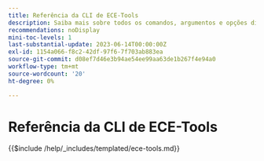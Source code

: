 ```yaml
---
title: Referência da CLI de ECE-Tools
description: Saiba mais sobre todos os comandos, argumentos e opções disponíveis para a ferramenta de linha de comando Adobe Commerce ECE-Tools.
recommendations: noDisplay
mini-toc-levels: 1
last-substantial-update: 2023-06-14T00:00:00Z
exl-id: 1154a066-f8c2-42df-97f6-7f703ab883ea
source-git-commit: d08ef7d46e3b94ae54ee99aa63de1b267f4e94a0
workflow-type: tm+mt
source-wordcount: '20'
ht-degree: 0%

---
```


# Referência da CLI de ECE-Tools

{{$include /help/_includes/templated/ece-tools.md}}

<!-- Last updated from includes: 2025-08-08 14:31:41 -->
